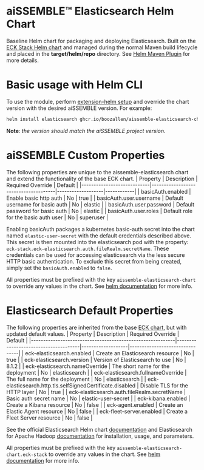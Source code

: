 # aiSSEMBLE&trade; Elasticsearch Helm Chart
Baseline Helm chart for packaging and deploying Elasticsearch. Built on the [ECK Stack Helm chart](https://github.com/elastic/cloud-on-k8s/tree/main/deploy/eck-stack) and managed during the normal Maven build lifecycle and placed in the **target/helm/repo** directory. See [Helm Maven Plugin](https://github.com/kokuwaio/helm-maven-plugin) for more details.

# Basic usage with Helm CLI
To use the module, perform [extension-helm setup](../README.md#leveraging-extensions-helm) and override the chart version with the desired aiSSEMBLE version. For example:
```bash
helm install elasticsearch ghcr.io/boozallen/aissemble-elasticsearch-chart --version <AISSEMBLE-VERSION>
```
**Note**: *the version should match the aiSSEMBLE project version.*

# aiSSEMBLE Custom Properties
The following properties are unique to the aissemble-elasticsearch chart and extend the functionality of the base ECK chart.
| Property                   | Description                          | Required Override | Default    |
|----------------------------|--------------------------------------|-------------------|------------|
| basicAuth.enabled          | Enable basic http auth               | No                | true       |
| basicAuth.user.username    | Default username for basic auth      | No                | elastic    |
| basicAuth.user.password    | Default password for basic auth      | No                | elastic    |
| basicAuth.user.roles       | Default role for the basic auth user | No                | superuser  |

Enabling basicAuth packages a kubernetes basic-auth secret into the chart named `elastic-user-secret` with the default credentials described above. This secret is then mounted into the elasticsearch pod with the property: `eck-stack.eck-elasticsearch.auth.fileRealm.secretName`. These credentials can be used for accessing elasticsearch via the less secure HTTP basic authentication. To exclude this secret from being created, simply set the `basicAuth.enabled` to `false`.

All properties must be prefixed with the key `aissemble-elasticsearch-chart` to override any values in the chart. See [helm documentation](https://helm.sh/docs/chart_template_guide/subcharts_and_globals/#overriding-values-from-a-parent-chart) for more info.

# Elasticsearch Default Properties
The following properties are inherited from the base [ECK chart](https://github.com/elastic/cloud-on-k8s/tree/main/deploy/eck-stack/charts/eck-elasticsearch), but with updated default values.
| Property                                                  | Description                          | Required Override | Default                        |
|-----------------------------------------------------------|--------------------------------------|-------------------|--------------------------------|
| eck-elasticsearch.enabled                                 | Create an Elasticsearch resource     | No                | true                           |
| eck-elasticsearch.version                                 | Version of Elasticsearch to use      | No                | 8.1.2                          |
| eck-elasticsearch.nameOverride                            | The short name for the deployment    | No                | elasticsearch                  |
| eck-elasticsearch.fullnameOverride                        | The full name for the deployment     | No                | elasticsearch                  |
| eck-elasticsearch.http.tls.selfSignedCertificate.disabled | Disable TLS for the HTTP layer       | No                | true                           |
| eck-elasticsearch.auth.fileRealm.secretName               | Basic auth secret name               | No                | elastic-user-secret            |
| eck-kibana.enabled                                        | Create a Kibana resource             | No                | false                          |
| eck-agent.enabled                                         | Create an Elastic Agent resource     | No                | false                          |
| eck-fleet-server.enabled                                  | Create a Fleet Server resource       | No                | false                          |

See the official Elasticsearch Helm chart [documentation](https://www.elastic.co/guide/en/cloud-on-k8s/2.8/k8s-elasticsearch-specification.html) and Elasticsearch for Apache Hadoop [documentation](https://www.elastic.co/guide/en/elasticsearch/hadoop/8.1/reference.html) for installation, usage, and parameters.

All properties must be prefixed with the key `aissemble-elasticsearch-chart.eck-stack` to override any values in the chart. See [helm documentation](https://helm.sh/docs/chart_template_guide/subcharts_and_globals/#overriding-values-from-a-parent-chart) for more info.